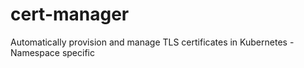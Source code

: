 # cert-manager
Automatically provision and manage TLS certificates in Kubernetes - Namespace specific 
